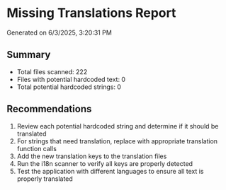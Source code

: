 # Missing Translations Report

Generated on 6/3/2025, 3:20:31 PM

## Summary

- Total files scanned: 222
- Files with potential hardcoded text: 0
- Total potential hardcoded strings: 0

## Recommendations

1. Review each potential hardcoded string and determine if it should be translated
2. For strings that need translation, replace with appropriate translation function calls
3. Add the new translation keys to the translation files
4. Run the i18n scanner to verify all keys are properly detected
5. Test the application with different languages to ensure all text is properly translated
